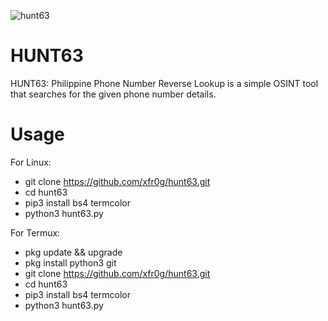 ![hunt63](https://github.com/semiiixyz/hunt63/assets/125569648/30ad5360-ee1f-44bc-90c7-3b5f08d730f6)

# HUNT63
HUNT63: Philippine Phone Number Reverse Lookup is a simple OSINT tool that searches for the given phone number details.

# Usage
For Linux:
* git clone https://github.com/xfr0g/hunt63.git
* cd hunt63
* pip3 install bs4 termcolor
* python3 hunt63.py

For Termux:
* pkg update && upgrade
* pkg install python3 git
* git clone https://github.com/xfr0g/hunt63.git
* cd hunt63
* pip3 install bs4 termcolor
* python3 hunt63.py
